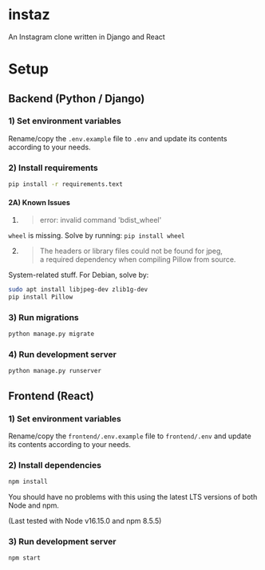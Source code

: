 # instaz

An Instagram clone written in Django and React

# Setup

## Backend (Python / Django)

### 1) Set environment variables

Rename/copy the `.env.example` file to `.env` and update its contents according to your needs.

### 2) Install requirements

```bash
pip install -r requirements.text
```

#### 2A) Known Issues

1) > error: invalid command 'bdist_wheel'

`wheel` is missing. Solve by running: `pip install wheel`

2) > The headers or library files could not be found for jpeg,                             
a required dependency when compiling Pillow from source.

System-related stuff. For Debian, solve by:

```bash
sudo apt install libjpeg-dev zlib1g-dev
pip install Pillow
```

### 3) Run migrations

```bash
python manage.py migrate
```

### 4) Run development server

```bash
python manage.py runserver
```

## Frontend (React)

### 1) Set environment variables

Rename/copy the `frontend/.env.example` file to `frontend/.env` and update its contents according to your needs.

### 2) Install dependencies

```bash
npm install
```

You should have no problems with this using the latest LTS versions of both Node and npm.

(Last tested with Node v16.15.0 and npm 8.5.5)

### 3) Run development server

```bash
npm start
```